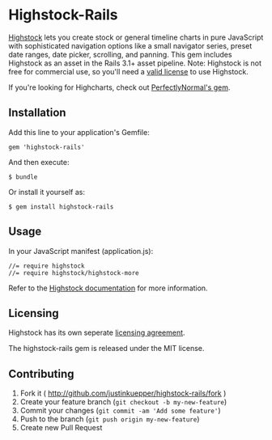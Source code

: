 # Highstock-Rails

[Highstock](http://www.highcharts.com/products/highstock) lets you create stock or general timeline charts in pure JavaScript with sophisticated navigation options like a small navigator series, preset date ranges, date picker, scrolling, and panning. This gem includes Highstock as an asset in the Rails 3.1+ asset pipeline. Note: Highstock is not free for commercial use, so you'll need a [valid license](http://shop.highsoft.com/highstock.html) to use Highstock.

If you're looking for Highcharts, check out [PerfectlyNormal's gem](https://github.com/PerfectlyNormal/highcharts-rails/).

## Installation

Add this line to your application's Gemfile:

    gem 'highstock-rails'

And then execute:

    $ bundle

Or install it yourself as:

    $ gem install highstock-rails

## Usage

In your JavaScript manifest (application.js):

	//= require highstock
	//= require highstock/highstock-more

Refer to the [Highstock documentation](http://api.highcharts.com/highstock) for more information.

## Licensing

Highstock has its own seperate [licensing agreement](http://shop.highsoft.com/highstock.html).

The highstock-rails gem is released under the MIT license.

## Contributing

1. Fork it ( http://github.com/justinkuepper/highstock-rails/fork )
2. Create your feature branch (`git checkout -b my-new-feature`)
3. Commit your changes (`git commit -am 'Add some feature'`)
4. Push to the branch (`git push origin my-new-feature`)
5. Create new Pull Request
